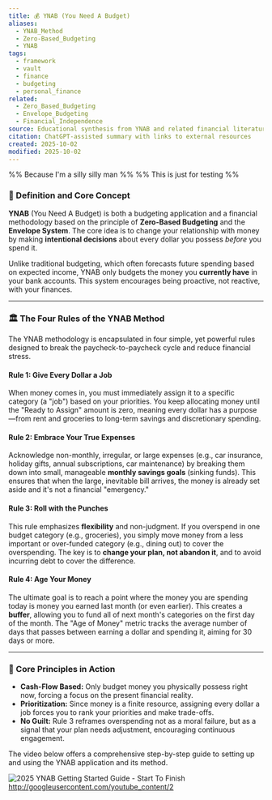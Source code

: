 ```yaml
---
title: 💰 YNAB (You Need A Budget)
aliases:
  - YNAB_Method
  - Zero-Based_Budgeting
  - YNAB
tags:
  - framework
  - vault
  - finance
  - budgeting
  - personal_finance
related:
  - Zero_Based_Budgeting
  - Envelope_Budgeting
  - Financial_Independence
source: Educational synthesis from YNAB and related financial literature
citation: ChatGPT-assisted summary with links to external resources
created: 2025-10-02
modified: 2025-10-02
---
```


<!-- @format -->

%% Because I'm a silly silly man %% %% This is just for testing %%

### 📝 Definition and Core Concept

**YNAB** (You Need A Budget) is both a budgeting application and a financial methodology
based on the principle of **Zero-Based Budgeting** and the **Envelope System**. The core
idea is to change your relationship with money by making **intentional decisions** about
every dollar you possess _before_ you spend it.

Unlike traditional budgeting, which often forecasts future spending based on expected
income, YNAB only budgets the money you **currently have** in your bank accounts. This
system encourages being proactive, not reactive, with your finances.

---

### 🏛️ The Four Rules of the YNAB Method

The YNAB methodology is encapsulated in four simple, yet powerful rules designed to
break the paycheck-to-paycheck cycle and reduce financial stress.

#### Rule 1: Give Every Dollar a Job

When money comes in, you must immediately assign it to a specific category (a "job")
based on your priorities. You keep allocating money until the "Ready to Assign" amount
is zero, meaning every dollar has a purpose—from rent and groceries to long-term savings
and discretionary spending.

#### Rule 2: Embrace Your True Expenses

Acknowledge non-monthly, irregular, or large expenses (e.g., car insurance, holiday
gifts, annual subscriptions, car maintenance) by breaking them down into small,
manageable **monthly savings goals** (sinking funds). This ensures that when the large,
inevitable bill arrives, the money is already set aside and it's not a financial
"emergency."

#### Rule 3: Roll with the Punches

This rule emphasizes **flexibility** and non-judgment. If you overspend in one budget
category (e.g., groceries), you simply move money from a less important or over-funded
category (e.g., dining out) to cover the overspending. The key is to **change your plan,
not abandon it**, and to avoid incurring debt to cover the difference.

#### Rule 4: Age Your Money

The ultimate goal is to reach a point where the money you are spending today is money
you earned last month (or even earlier). This creates a **buffer**, allowing you to fund
all of next month's categories on the first day of the month. The "Age of Money" metric
tracks the average number of days that passes between earning a dollar and spending it,
aiming for 30 days or more.

---

### 🔑 Core Principles in Action

- **Cash-Flow Based:** Only budget money you physically possess right now, forcing a
  focus on the present financial reality.
- **Prioritization:** Since money is a finite resource, assigning every dollar a job
  forces you to rank your priorities and make trade-offs.
- **No Guilt:** Rule 3 reframes overspending not as a moral failure, but as a signal
  that your plan needs adjustment, encouraging continuous engagement.

The video below offers a comprehensive step-by-step guide to setting up and using the
YNAB application and its method.

![2025 YNAB Getting Started Guide - Start To Finish](https://www.youtube.com/watch?v=hHTT-0EzsTc)
<http://googleusercontent.com/youtube_content/2>
